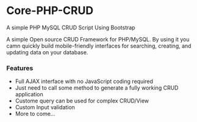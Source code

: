 # Core-PHP-CRUD
A simple PHP MySQL CRUD Script Using Bootstrap


A simple Open source CRUD Framework for PHP/MySQL.
By using it you camn quickly build mobile-friendly interfaces for searching, creating, and updating data on your database. 


<h3>Features</h3>
<ul>
			<li>Full AJAX interface with no JavaScript coding required</li>
			<li>Just need to call some method to generate a fully working CRUD application</li>
			<li>Custome query can be used for complex CRUD/View</li>
			<li>Custom Input validation</li>
			<li>More to come...</li>
</ul>
